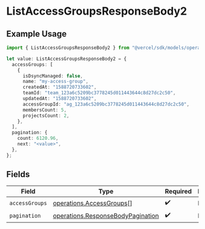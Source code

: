 # ListAccessGroupsResponseBody2

## Example Usage

```typescript
import { ListAccessGroupsResponseBody2 } from "@vercel/sdk/models/operations/listaccessgroups.js";

let value: ListAccessGroupsResponseBody2 = {
  accessGroups: [
    {
      isDsyncManaged: false,
      name: "my-access-group",
      createdAt: "1588720733602",
      teamId: "team_123a6c5209bc3778245d011443644c8d27dc2c50",
      updatedAt: "1588720733602",
      accessGroupId: "ag_123a6c5209bc3778245d011443644c8d27dc2c50",
      membersCount: 5,
      projectsCount: 2,
    },
  ],
  pagination: {
    count: 6120.96,
    next: "<value>",
  },
};
```

## Fields

| Field                                                                                  | Type                                                                                   | Required                                                                               | Description                                                                            |
| -------------------------------------------------------------------------------------- | -------------------------------------------------------------------------------------- | -------------------------------------------------------------------------------------- | -------------------------------------------------------------------------------------- |
| `accessGroups`                                                                         | [operations.AccessGroups](../../models/operations/accessgroups.md)[]                   | :heavy_check_mark:                                                                     | N/A                                                                                    |
| `pagination`                                                                           | [operations.ResponseBodyPagination](../../models/operations/responsebodypagination.md) | :heavy_check_mark:                                                                     | N/A                                                                                    |